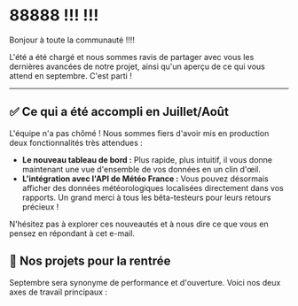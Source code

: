# 88888 !!! !!!

Bonjour à toute la communauté !!!!

L'été a été chargé et nous sommes ravis de partager avec vous les dernières avancées de notre projet, ainsi qu'un aperçu de ce qui vous attend en septembre. C'est parti !

---

## ✅ Ce qui a été accompli en Juillet/Août

L'équipe n'a pas chômé ! Nous sommes fiers d'avoir mis en production deux fonctionnalités très attendues :

* **Le nouveau tableau de bord :** Plus rapide, plus intuitif, il vous donne maintenant une vue d'ensemble de vos données en un clin d'œil.
* **L'intégration avec l'API de Météo France :** Vous pouvez désormais afficher des données météorologiques localisées directement dans vos rapports. Un grand merci à tous les bêta-testeurs pour leurs retours précieux !

N'hésitez pas à explorer ces nouveautés et à nous dire ce que vous en pensez en répondant à cet e-mail.

## 🚀 Nos projets pour la rentrée

Septembre sera synonyme de performance et d'ouverture. Voici nos deux axes de travail principaux :
